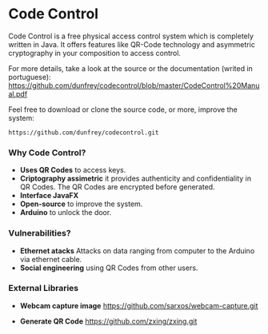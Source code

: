 # Code Control

Code Control is a free physical access control system which is completely written in Java. It offers features like QR-Code technology and asymmetric cryptography in your composition to access control.

For more details, take a look at the source or the documentation (writed in portuguese): https://github.com/dunfrey/codecontrol/blob/master/CodeControl%20Manual.pdf

Feel free to download or clone the source code, or more, improve the system: 

    https://github.com/dunfrey/codecontrol.git

### Why Code Control? ###
 - **Uses QR Codes** to access keys.
 - **Criptography assimetric** it provides authenticity and confidentiality in QR Codes. The QR Codes are encrypted before generated.
 - **Interface JavaFX** 
 - **Open-source** to improve the system.
 - **Arduino** to unlock the door.

### Vulnerabilities? ###
 - **Ethernet atacks** Attacks on data ranging from computer to the Arduino via ethernet cable.
 - **Social engineering** using QR Codes from other users.
 
### External Libraries ###
 
- **Webcam capture image**
    https://github.com/sarxos/webcam-capture.git

- **Generate QR Code**
    https://github.com/zxing/zxing.git
